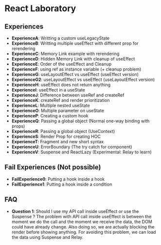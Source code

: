 # React Laboratory

## Experiences

* **ExperienceA**: Writting a custom useLegacyState
* **ExperienceB**: Writting multiple useEffect with different prop for rerendering
* **ExperienceC**: Memory Link example with rerendering
* **ExperienceD**: Hidden Memory Link with cleanup of useEffect
* **ExperienceE**: Order of the useEffect and Cleanup
* **ExperienceF**: using ref as instance variable (+ cleanup problem)
* **ExperienceG**: useLayoutEffect vs useEffect (useEffect version)
* **ExperienceG2**: useLayoutEffect vs useEffect (useLayoutEffect version)
* **ExperienceH**: useEffect does not return anything
* **ExperienceI**: useEffect in a useState
* **ExperienceJ**: Difference between useRef and createRef
* **ExperienceK**: createRef and render prioritization
* **ExperienceL**: Multiple nested useState
* **ExperienceO**: Multiple parameter on useState
* **ExperienceP**: Creating a custom hook
* **ExperienceQ**: Passing a global object (Normal one-way binding with props)
* **ExperienceR**: Passing a global object (UseContext)
* **ExperienceS**: Render Prop for creating HOC
* **ExperienceT**: Fragment and new short syntax
* **ExperienceU**: ErrorBoundary (The try catch for component)
* **ExperienceV**: Suspense and ReactLazy (Experimental: Relay to learn)

## Fail Experiences (Not possible)

* **FailExperience0**: Putting a hook inside a hook
* **FailExperience1**: Putting a hook inside a condition

## FAQ

* **Question 1**: Should I use my API call inside useEffect or use the Suspense ?
The problem with API call inside useEffect is between the moment we do the call and the moment we receive the data, the DOM could have already change. Also doing so, we are actually blocking the render before showing anything. For avoiding this problem, we can load the data using Suspense and Relay.
